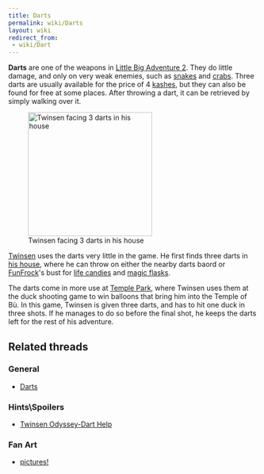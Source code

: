 ```yaml
---
title: Darts
permalink: wiki/Darts
layout: wiki
redirect_from:
 - wiki/Dart
---
```


**Darts** are one of the weapons in [Little Big Adventure
2](Little_Big_Adventure_2 "wikilink"). They do little damage, and only
on very weak enemies, such as [snakes](snake "wikilink") and
[crabs](crab "wikilink"). Three darts are usually available for the
price of 4 [kashes](kashes "wikilink"), but they can also be found for
free at some places. After throwing a dart, it can be retrieved by
simply walking over it.

<figure>
<img
src="src/assets/lba2/_screenshots/lba2_-_twinsen_facing_darts_in_his_basement.jpg"
title="Twinsen facing 3 darts in his house" width="250" />
<figcaption>Twinsen facing 3 darts in his house</figcaption>
</figure>

[Twinsen](Twinsen "wikilink") uses the darts very little in the game. He
first finds three darts in [his house](Twinsen's_house "wikilink"),
where he can throw on either the nearby darts baord or
[FunFrock](FunFrock "wikilink")'s bust for [life
candies](life_candies "wikilink") and [magic
flasks](magic_flasks "wikilink").

The darts come in more use at [Temple Park](Temple_Park "wikilink"),
where Twinsen uses them at the duck shooting game to win balloons that
bring him into the Temple of Bù. In this game, Twinsen is given three
darts, and has to hit one duck in three shots. If he manages to do so
before the final shot, he keeps the darts left for the rest of his
adventure.

## Related threads

### General

- [Darts](https://forum.magicball.net/showthread.php?t=8282)

### Hints\Spoilers

- [Twinsen Odyssey-Dart
  Help](https://forum.magicball.net/showthread.php?t=857)

### Fan Art

- [pictures!](https://forum.magicball.net/showthread.php?t=4645)
